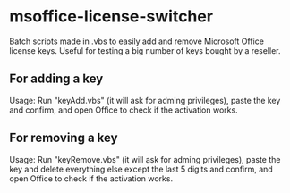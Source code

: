 # msoffice-license-switcher
Batch scripts made in .vbs to easily add and remove Microsoft Office license keys. Useful for testing a big number of keys bought by a reseller.

## For adding a key
Usage: Run "keyAdd.vbs" (it will ask for adming privileges), paste the key and confirm, and open Office to check if the activation works.

## For removing a key
Usage: Run "keyRemove.vbs" (it will ask for adming privileges), paste the key and delete everything else except the last 5 digits and confirm, and open Office to check if the activation works.
